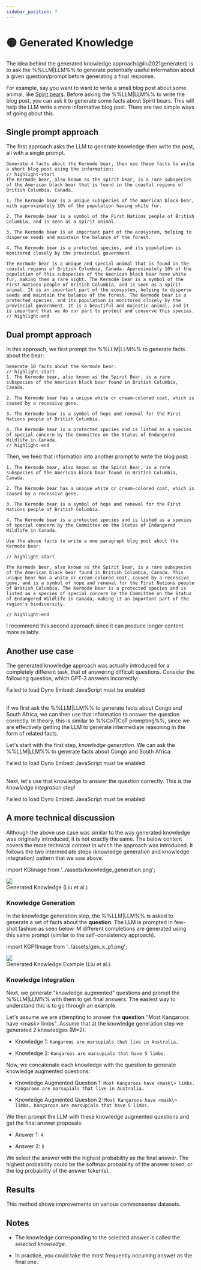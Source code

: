 ```yaml
---
sidebar_position: 7
---
```


# 🟡 Generated Knowledge


The idea behind the generated knowledge approach(@liu2021generated) is to ask the %%LLM|LLM%% to generate potentially useful information about a given question/prompt before generating a final response.

For example, say you want to want to write a small blog post about some animal, like [Spirit bears](https://en.wikipedia.org/wiki/Kermode_bear). Before asking the %%LLM|LLM%% to write the blog post, you can ask it to generate some facts about Spirit bears. This will help the LLM write a more informative blog post. There are two simple ways of going about this.

## Single prompt approach

The first approach asks the LLM to generate knowledge then write the post, all with a single prompt.

```text
Generate 4 facts about the Kermode bear, then use these facts to write a short blog post using the information:
// highlight-start
The Kermode bear, also known as the spirit bear, is a rare subspecies of the American black bear that is found in the coastal regions of British Columbia, Canada. 

1. The Kermode bear is a unique subspecies of the American black bear, with approximately 10% of the population having white fur. 

2. The Kermode bear is a symbol of the First Nations people of British Columbia, and is seen as a spirit animal. 

3. The Kermode bear is an important part of the ecosystem, helping to disperse seeds and maintain the balance of the forest. 

4. The Kermode bear is a protected species, and its population is monitored closely by the provincial government.

The Kermode bear is a unique and special animal that is found in the coastal regions of British Columbia, Canada. Approximately 10% of the population of this subspecies of the American black bear have white fur, making them a rare sight. The Kermode bear is a symbol of the First Nations people of British Columbia, and is seen as a spirit animal. It is an important part of the ecosystem, helping to disperse seeds and maintain the balance of the forest. The Kermode bear is a protected species, and its population is monitored closely by the provincial government. It is a beautiful and majestic animal, and it is important that we do our part to protect and conserve this species.
// highlight-end
```


## Dual prompt approach

In this approach, we first prompt the %%LLM|LLM%% to generate facts about the bear:
  
```text
Generate 10 facts about the Kermode bear:
// highlight-start
1. The Kermode bear, also known as the Spirit Bear, is a rare subspecies of the American black bear found in British Columbia, Canada.

2. The Kermode bear has a unique white or cream-colored coat, which is caused by a recessive gene.

3. The Kermode bear is a symbol of hope and renewal for the First Nations people of British Columbia.

4. The Kermode bear is a protected species and is listed as a species of special concern by the Committee on the Status of Endangered Wildlife in Canada.
// highlight-end
```

Then, we feed that information into another prompt to write the blog post:

```text
1. The Kermode bear, also known as the Spirit Bear, is a rare subspecies of the American black bear found in British Columbia, Canada.

2. The Kermode bear has a unique white or cream-colored coat, which is caused by a recessive gene.

3. The Kermode bear is a symbol of hope and renewal for the First Nations people of British Columbia.

4. The Kermode bear is a protected species and is listed as a species of special concern by the Committee on the Status of Endangered Wildlife in Canada.

Use the above facts to write a one paragraph blog post about the Kermode bear:

// highlight-start

The Kermode bear, also known as the Spirit Bear, is a rare subspecies of the American black bear found in British Columbia, Canada. This unique bear has a white or cream-colored coat, caused by a recessive gene, and is a symbol of hope and renewal for the First Nations people of British Columbia. The Kermode bear is a protected species and is listed as a species of special concern by the Committee on the Status of Endangered Wildlife in Canada, making it an important part of the region's biodiversity.

// highlight-end
```

I recommend this second approach since it can produce longer content more reliably.

## Another use case

The generated knowledge approach was actually introduced for a completely different task, that of answering difficult questions. Consider the following question, which GPT-3 answers incorrectly: 

<div trydyno-embed="" openai-model="text-davinci-003" initial-prompt="Which country is larger, Congo or South Africa?" initial-response="South Africa is larger than Congo." max-tokens="256" box-rows="3" model-temp="0" top-p="0">
    <noscript>Failed to load Dyno Embed: JavaScript must be enabled</noscript>
</div>

<br/>

If we first ask the %%LLM|LLM%% to generate facts about Congo and South Africa, we can then use that information to answer the question correctly. In theory, this is similar to %%CoT|CoT prompting%%, since we are effectively getting the LLM to generate intermediate reasoning in the form of related facts.

Let's start with the first step, *knowledge generation*. We can ask the %%LLM|LLM%% to generate facts about Congo and South Africa:

<div trydyno-embed="" openai-model="text-davinci-003" initial-prompt="Generate some knowledge about the sizes of South Africa and Congo:" initial-response="South Africa is the 25th largest country in the world, with an area of 1,221,037 square kilometers (471,445 square miles). Congo, on the other hand, is the 11th largest country in the world, with an area of 2,344,858 square kilometers (905,567 square miles). South Africa is almost half the size of Congo, with a population of 57.7 million compared to Congo's population of 84.3 million. South Africa is the most populous country in the region, while Congo is the second most populous." max-tokens="256" box-rows="6" model-temp="0" top-p="0">
    <noscript>Failed to load Dyno Embed: JavaScript must be enabled</noscript>
</div>

<br/>

Next, let's use that knowledge to answer the question correctly. This is the *knowledge integration* step!

<div trydyno-embed="" openai-model="text-davinci-003" initial-prompt="South Africa is the 25th largest country in the world, with an area of 1,221,037 square kilometers (471,445 square miles). Congo, on the other hand, is the 11th largest country in the world, with an area of 2,344,858 square kilometers (905,567 square miles). South Africa is almost half the size of Congo, with a population of 57.7 million compared to Congo's population of 84.3 million. South Africa is the most populous country in the region, while Congo is the second most populous.\n\nWhich country is larger, Congo or South Africa?" initial-response="Congo is larger than South Africa." max-tokens="256" box-rows="15" model-temp="0" top-p="0">
    <noscript>Failed to load Dyno Embed: JavaScript must be enabled</noscript>
</div>

## A more technical discussion

Although the above use case was similar to the way generated knowledge was originally introduced, it is not exactly the same. The below content covers the more technical context in which the approach was introduced. It follows the two intermediate steps (knowledge generation and knowledge integration) pattern that we saw above.

import KGImage from '../assets/knowledge_generation.png';

<div style={{textAlign: 'center'}}>
  <img src={KGImage} style={{width: "750px"}} />
</div>

<div style={{textAlign: 'center'}}>
Generated Knowledge (Liu et al.)
</div>

### Knowledge Generation

In the knowledge generation step, the %%LLM|LLM%% is asked to generate a set of facts
about the **question**. The LLM is prompted in few-shot fashion as seen below. 
M different completions are generated using this same prompt (similar to the self-consistency approach).

import KGP1Image from '../assets/gen_k_p1.png';

<div style={{textAlign: 'center'}}>
  <img src={KGP1Image} style={{width: "500px"}} />
</div>

<div style={{textAlign: 'center'}}>
Generated Knowledge Example (Liu et al.)
</div>


### Knowledge Integration

Next, we generate "knowledge augmented" questions and prompt the %%LLM|LLM%% with them
to get final answers. The easiest way to understand this is to go through an example.

Let's assume we are attempting to answer the **question** 
"Most Kangaroos have <mask\> limbs". Assume that at the knowledge generation step 
we generated 2 knowledges (M=2):

- Knowledge 1: `Kangaroos are marsupials that live in Australia.`

- Knowledge 2: `Kangaroos are marsupials that have 5 limbs.`

Now, we concatenate each knowledge with the question to generate knowledge augmented questions:

- Knowledge Augmented Question 1: `Most Kangaroos have <mask\> limbs. Kangaroos are marsupials that live in Australia.`

- Knowledge Augmented Question 2: `Most Kangaroos have <mask\> limbs. Kangaroos are marsupials that have 5 limbs.`

We then prompt the LLM with these knowledge augmented questions and get the final answer proposals:

- Answer 1: `4`

- Answer 2: `5`

We select the answer with the highest probability as the final answer. The 
highest probability could be the softmax probability of the answer token, or the
log probability of the answer token(s).

## Results

This method shows improvements on various commonsense datasets.

## Notes

- The knowledge corresponding to the selected answer is called the _selected knowledge_.

- In practice, you could take the most frequently occurring answer as the final one.